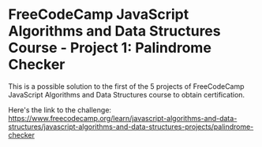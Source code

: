 # FreeCodeCamp JavaScript Algorithms and Data Structures Course - Project 1: Palindrome Checker

This is a possible solution to the first of the 5 projects of FreeCodeCamp JavaScript Algorithms and Data Structures course to obtain certification.

Here's the link to the challenge:
https://www.freecodecamp.org/learn/javascript-algorithms-and-data-structures/javascript-algorithms-and-data-structures-projects/palindrome-checker

